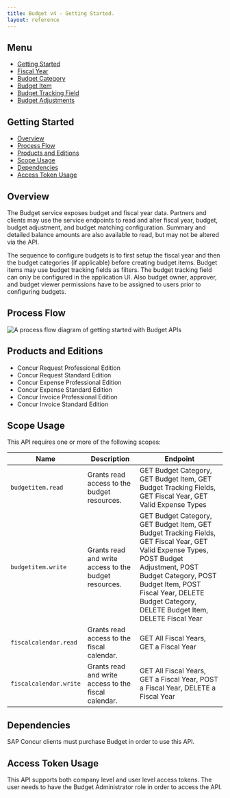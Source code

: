 ```yaml
---
title: Budget v4 - Getting Started.
layout: reference
---
```


## Menu

* [Getting Started](./getting-started.html)
* [Fiscal Year](/api-reference/budget/v4.fiscal-year.html)
* [Budget Category](/api-reference/budget/v4.budget-category.html)
* [Budget Item](/api-reference/budget/v4.budget-header.html)
* [Budget Tracking Field](/api-reference/budget/v4.budget-trackingfield.html)
* [Budget Adjustments](/api-reference/budget/v4.budget-adjustments.html)

## Getting Started

* [Overview](#overview)
* [Process Flow](#process-flow)
* [Products and Editions](#products-editions)
* [Scope Usage](#scope-usage)
* [Dependencies](#dependencies)
* [Access Token Usage](#access-token-usage)

## <a name="overview"></a>Overview

The Budget service exposes budget and fiscal year data.  Partners and clients may use the service endpoints to read and alter fiscal year, budget, budget adjustment, and budget matching configuration.
Summary and detailed balance amounts are also available to read, but may not be altered via the API.

The sequence to configure budgets is to first setup the fiscal year and then the budget categories (if applicable) before creating budget items. Budget items may use budget tracking fields as filters. The budget tracking field can only be configured in the application UI. Also budget owner, approver, and budget viewer permissions have to be assigned to users prior to configuring budgets.

## Process Flow

![A process flow diagram of getting started with Budget APIs](./v4-budget-getting-started-process-flow.png)

## <a name="products-editions"></a>Products and Editions

* Concur Request Professional Edition
* Concur Request Standard Edition
* Concur Expense Professional Edition
* Concur Expense Standard Edition
* Concur Invoice Professional Edition
* Concur Invoice Standard Edition

## <a name="scope-usage"></a>Scope Usage

This API requires one or more of the following scopes:

Name|Description|Endpoint
---|---|---
`budgetitem.read`|Grants read access to the budget resources.|GET Budget Category, GET Budget Item, GET Budget Tracking Fields, GET Fiscal Year, GET Valid Expense Types
`budgetitem.write`|Grants read and write access to the budget resources.|GET Budget Category, GET Budget Item, GET Budget Tracking Fields, GET Fiscal Year, GET Valid Expense Types, POST Budget Adjustment, POST Budget Category, POST Budget Item, POST Fiscal Year, DELETE Budget Category, DELETE Budget Item, DELETE Fiscal Year
`fiscalcalendar.read`|Grants read access to the fiscal calendar.|GET All Fiscal Years, GET a Fiscal Year
`fiscalcalendar.write`|Grants read and write access to the fiscal calendar.|GET All Fiscal Years, GET a Fiscal Year, POST a Fiscal Year, DELETE a Fiscal Year

## <a name="dependencies"></a>Dependencies

SAP Concur clients must purchase Budget in order to use this API.

## <a name="access-token-usage"></a>Access Token Usage

This API supports both company level and user level access tokens. The user needs to have the Budget Administrator role in order to access the API.
